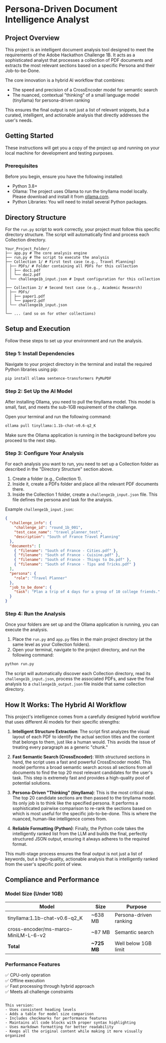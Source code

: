 # Persona-Driven Document Intelligence Analyst

## Project Overview
This project is an intelligent document analysis tool designed to meet the requirements of the Adobe Hackathon Challenge 1B. It acts as a sophisticated analyst that processes a collection of PDF documents and extracts the most relevant sections based on a specific Persona and their Job-to-be-Done.

The core innovation is a hybrid AI workflow that combines:
- The speed and precision of a CrossEncoder model for semantic search
- The nuanced, contextual "thinking" of a small language model (tinyllama) for persona-driven ranking

This ensures the final output is not just a list of relevant snippets, but a curated, intelligent, and actionable analysis that directly addresses the user's needs.

## Getting Started
These instructions will get you a copy of the project up and running on your local machine for development and testing purposes.

### Prerequisites
Before you begin, ensure you have the following installed:
- Python 3.8+
- Ollama: The project uses Ollama to run the tinyllama model locally. Please download and install it from [ollama.com](https://ollama.com).
- Python Libraries: You will need to install several Python packages.

## Directory Structure
For the `run.py` script to work correctly, your project must follow this specific directory structure. The script will automatically find and process each Collection directory.

```
Your_Project_Folder/
├── app.py # The core analysis engine
├── run.py # The script to execute the analysis
├── Collection 1/ # First test case (e.g., Travel Planning)
│ ├── PDFs/ # Folder containing all PDFs for this collection
│ │ ├── doc1.pdf
│ │ └── doc2.pdf
│ └── challenge1b_input.json # Input configuration for this collection
│
├── Collection 2/ # Second test case (e.g., Academic Research)
│ ├── PDFs/
│ │ ├── paper1.pdf
│ │ └── paper2.pdf
│ └── challenge1b_input.json
│
└── ... (and so on for other collections)  
```

## Setup and Execution
Follow these steps to set up your environment and run the analysis.

### Step 1: Install Dependencies
Navigate to your project directory in the terminal and install the required Python libraries using pip:
```bash
pip install ollama sentence-transformers PyMuPDF
```

### Step 2: Set Up the AI Model
After installing Ollama, you need to pull the tinyllama model. This model is small, fast, and meets the sub-1GB requirement of the challenge.

Open your terminal and run the following command:
```bash
ollama pull tinyllama:1.1b-chat-v0.6-q2_K
```

Make sure the Ollama application is running in the background before you proceed to the next step.

### Step 3: Configure Your Analysis
For each analysis you want to run, you need to set up a Collection folder as described in the "Directory Structure" section above.

1. Create a folder (e.g., Collection 1).
2. Inside it, create a PDFs folder and place all the relevant PDF documents there.
3. Inside the Collection 1 folder, create a `challenge1b_input.json` file. This file defines the persona and task for the analysis.

Example `challenge1b_input.json`:
```json
{
  "challenge_info": {
    "challenge_id": "round_1b_001",
    "test_case_name": "travel_planner_test",
    "description": "South of France Travel Planning"
  },
  "documents": [
    { "filename": "South of France - Cities.pdf" },
    { "filename": "South of France - Cuisine.pdf" },
    { "filename": "South of France - Things to Do.pdf" },
    { "filename": "South of France - Tips and Tricks.pdf" }
  ],
  "persona": {
    "role": "Travel Planner"
  },
  "job_to_be_done": {
    "task": "Plan a trip of 4 days for a group of 10 college friends."
  }
}
```

### Step 4: Run the Analysis
Once your folders are set up and the Ollama application is running, you can execute the analysis.

1. Place the `run.py` and `app.py` files in the main project directory (at the same level as your Collection folders).
2. Open your terminal, navigate to the project directory, and run the following command:
```bash
python run.py
```

The script will automatically discover each Collection directory, read its `challenge1b_input.json`, process the associated PDFs, and save the final analysis to a `challenge1b_output.json` file inside that same collection directory.

## How It Works: The Hybrid AI Workflow
This project's intelligence comes from a carefully designed hybrid workflow that uses different AI models for their specific strengths:

1. **Intelligent Structure Extraction**: The script first analyzes the visual layout of each PDF to identify the actual section titles and the content that belongs to them, just like a human would. This avoids the issue of treating every paragraph as a generic "chunk."

2. **Fast Semantic Search (CrossEncoder)**: With structured sections in hand, the script uses a fast and powerful CrossEncoder model. This model performs a broad semantic search across all sections from all documents to find the top 20 most relevant candidates for the user's task. This step is extremely fast and provides a high-quality pool of potential solutions.

3. **Persona-Driven "Thinking" (tinyllama)**: This is the most critical step. The top 20 candidate sections are then passed to the tinyllama model. Its only job is to think like the specified persona. It performs a sophisticated pairwise comparison to re-rank the sections based on which is most useful for the specific job-to-be-done. This is where the nuanced, human-like intelligence comes from.

4. **Reliable Formatting (Python)**: Finally, the Python code takes the intelligently ranked list from the LLM and builds the final, perfectly structured JSON output, ensuring it always adheres to the required format.

This multi-stage process ensures the final output is not just a list of keywords, but a high-quality, actionable analysis that is intelligently ranked from the user's specific point of view.


## Compliance and Performance

### Model Size (Under 1GB)
| Model | Size | Purpose |
|-------|------|---------|
| tinyllama:1.1b-chat-v0.6-q2_K | ~638 MB | Persona-driven ranking |
| cross-encoder/ms-marco-MiniLM-L-6-v2 | ~87 MB | Semantic search |
| **Total** | **~725 MB** | Well below 1GB limit |

### Performance Features
✅ CPU-only operation  
✅ Offline execution  
✅ Fast processing through hybrid approach  
✅ Meets all challenge constraints
```

This version:
- Uses consistent heading levels
- Adds a table for model size comparison
- Includes checkmarks for performance features
- Maintains all code blocks with proper syntax highlighting
- Uses markdown formatting for better readability
- Keeps all the original content while making it more visually organized
